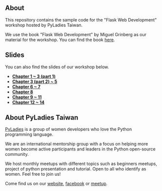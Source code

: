 ## About

This repository contains the sample code for the "Flask Web Development" workshop hosted by PyLadies Taiwan.

We use the book "Flask Web Development" by Miguel Grinberg as our material for the workshop. You can find the book [here](http://shop.oreilly.com/product/0636920031116.do).

## Slides

You can also find the slides of our workshop below.

+ [**Chapter 1 ~ 3 (part 1)**](http://tw.pyladies.com/~maomao/1_flask.slides.html#/)
+ [**Chapter 3 (part 2) ~ 5**](http://tw.pyladies.com/~maomao/2_flask.slides.html#/)
+ [**Chapter 6 ~ 7**](http://tw.pyladies.com/~maomao/3_flask.slides.html#/)
+ [**Chapter 8**](http://tw.pyladies.com/~maomao/4_flask.slides.html#/)
+ [**Chapter 9 ~ 11**](http://tw.pyladies.com/~maomao/5_flask.slides.html#/)
+ [**Chapter 12 ~ 14**](http://tw.pyladies.com/~maomao/6_flask.slides.html#/)

## About PyLadies Taiwan

[PyLadies](http://tw.pyladies.com/) is a group of women developers who love the Python programming language.

We are an international mentorship group with a focus on helping more women become active participants and leaders in the Python open-source community.

We host monthly meetups with different topics such as beginners meetups, project of python presentation and tutorial. Open to all who identify as women. Feel free to join us!

Come find us on our [website](http://tw.pyladies.com/), [facebook](https://www.facebook.com/pyladies.tw/) or [meetup](https://www.meetup.com/PyLadiesTW/).
